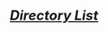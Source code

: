 <br/>
<h1 align="center">
  <a href="https://fuadhasanshihab.github.io/assets/index.html" style="font-size: 24px;">
    <i>Directory List</i>
  </a>
</h1>
<br/>
